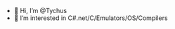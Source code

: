 - 👋 Hi, I’m @Tychus
- 👀 I’m interested in C#.net/C/Emulators/OS/Compilers

<!---
Tychus/Tychus is a ✨ special ✨ repository because its `README.md` (this file) appears on your GitHub profile.
You can click the Preview link to take a look at your changes.
--->
